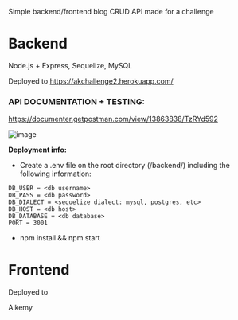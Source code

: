 Simple backend/frontend blog CRUD API made for a challenge

# Backend
Node.js + Express, Sequelize, MySQL

Deployed to https://akchallenge2.herokuapp.com/

### API DOCUMENTATION + TESTING: 

https://documenter.getpostman.com/view/13863838/TzRYd592

![image](https://user-images.githubusercontent.com/23263273/118729714-c4743300-b80c-11eb-85da-133598626c50.png)

**Deployment info:**
- Create a .env file on the root directory (/backend/) including the following information:
```
DB_USER = <db username>
DB_PASS = <db password>
DB_DIALECT = <sequelize dialect: mysql, postgres, etc>
DB_HOST = <db host>
DB_DATABASE = <db database>
PORT = 3001
```
- npm install && npm start

# Frontend

Deployed to 


Alkemy
